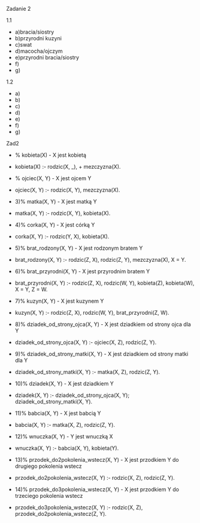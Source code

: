 Zadanie 2

1.1
- a)bracia/siostry
- b)przyrodni kuzyni
- c)swat
- d)macocha/ojczym
- e)przyrodni bracia/siostry
- f)
- g)

1.2
- a)
- b)
- c)
- d)
- e)
- f)
- g)


Zad2
- % kobieta(X) - X jest kobietą
- kobieta(X) :- rodzic(X, _), \+ mezczyzna(X).
- % ojciec(X, Y) - X jest ojcem Y
- ojciec(X, Y) :- rodzic(X, Y), mezczyzna(X).
- 3)% matka(X, Y) - X jest matką Y
- matka(X, Y) :- rodzic(X, Y), kobieta(X).

- 4)% corka(X, Y) - X jest córką Y
- corka(X, Y) :- rodzic(Y, X), kobieta(X).

- 5)% brat_rodzony(X, Y) - X jest rodzonym bratem Y
- brat_rodzony(X, Y) :- rodzic(Z, X), rodzic(Z, Y), mezczyzna(X), X \= Y.

- 6)% brat_przyrodni(X, Y) - X jest przyrodnim bratem Y
- brat_przyrodni(X, Y) :- rodzic(Z, X), rodzic(W, Y), kobieta(Z), kobieta(W), X \= Y, Z \= W.

- 7)% kuzyn(X, Y) - X jest kuzynem Y
- kuzyn(X, Y) :- rodzic(Z, X), rodzic(W, Y), brat_przyrodni(Z, W).

- 8)% dziadek_od_strony_ojca(X, Y) - X jest dziadkiem od strony ojca dla Y
- dziadek_od_strony_ojca(X, Y) :- ojciec(X, Z), rodzic(Z, Y).

- 9)% dziadek_od_strony_matki(X, Y) - X jest dziadkiem od strony matki dla Y
- dziadek_od_strony_matki(X, Y) :- matka(X, Z), rodzic(Z, Y).

- 10)% dziadek(X, Y) - X jest dziadkiem Y
- dziadek(X, Y) :- dziadek_od_strony_ojca(X, Y); dziadek_od_strony_matki(X, Y).

- 11)% babcia(X, Y) - X jest babcią Y
- babcia(X, Y) :- matka(X, Z), rodzic(Z, Y).

- 12)% wnuczka(X, Y) - Y jest wnuczką X
- wnuczka(X, Y) :- babcia(X, Y), kobieta(Y).

- 13)% przodek_do2pokolenia_wstecz(X, Y) - X jest przodkiem Y do drugiego pokolenia wstecz
- przodek_do2pokolenia_wstecz(X, Y) :- rodzic(X, Z), rodzic(Z, Y).

- 14)% przodek_do3pokolenia_wstecz(X, Y) - X jest przodkiem Y do trzeciego pokolenia wstecz
- przodek_do3pokolenia_wstecz(X, Y) :- rodzic(X, Z), przodek_do2pokolenia_wstecz(Z, Y).
